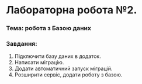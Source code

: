 # Лабораторна робота №2.

### Тема: робота з Базою даних

### Завдання:

1. Підключити базу даних в додаток.
2. Написати міграцію.
3. Додати автоматичний запуск міграцій.
4. Розширити сервіс, додати роботу з базою.